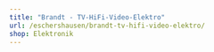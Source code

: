 ```yaml
---
title: "Brandt - TV-HiFi-Video-Elektro"
url: /eschershausen/brandt-tv-hifi-video-elektro/
shop: Elektronik
---
```

